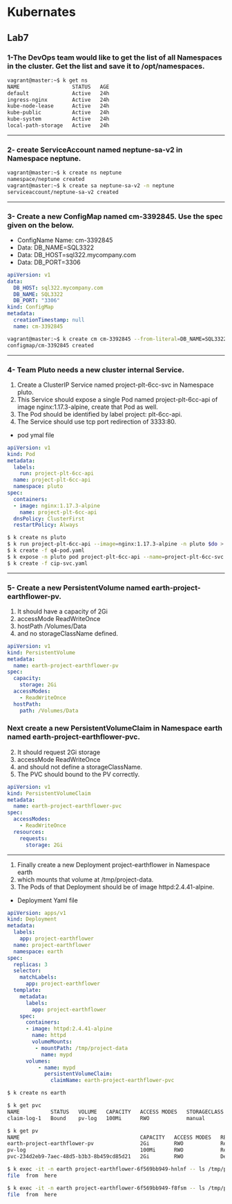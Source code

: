 # Kubernates
## Lab7

### 1-The DevOps team would like to get the list of all Namespaces in the cluster. Get the list and save it to /opt/namespaces.
```bash
vagrant@master:~$ k get ns
NAME                 STATUS   AGE
default              Active   24h
ingress-nginx        Active   24h
kube-node-lease      Active   24h
kube-public          Active   24h
kube-system          Active   24h
local-path-storage   Active   24h
```
---
###	2- create  ServiceAccount named neptune-sa-v2 in Namespace neptune.
```bash
vagrant@master:~$ k create ns neptune
namespace/neptune created
vagrant@master:~$ k create sa neptune-sa-v2 -n neptune 
serviceaccount/neptune-sa-v2 created
```
---
###	3- Create a new ConfigMap named cm-3392845. Use the spec given on the below.
- ConfigName Name: cm-3392845
- Data: DB_NAME=SQL3322
- Data: DB_HOST=sql322.mycompany.com
- Data: DB_PORT=3306
```yaml
apiVersion: v1
data:
  DB_HOST: sql322.mycompany.com
  DB_NAME: SQL3322
  DB_PORT: "3306"
kind: ConfigMap
metadata:
  creationTimestamp: null
  name: cm-3392845
```
```bash
vagrant@master:~$ k create cm cm-3392845 --from-literal=DB_NAME=SQL3322 --from-literal=DB_HOST=sql322.mycompany.com --from-literal=DB_PORT=3306
configmap/cm-3392845 created
```
---
###	4-	Team Pluto needs a new cluster internal Service.
1. Create a ClusterIP Service named project-plt-6cc-svc in Namespace pluto.
2. This Service should expose a single Pod named project-plt-6cc-api of image nginx:1.17.3-alpine, create that Pod as well.
3. The Pod should be identified by label project: plt-6cc-api.
4. The Service should use tcp port redirection of 3333:80.

- pod ymal file
```yaml
apiVersion: v1
kind: Pod
metadata:
  labels:
    run: project-plt-6cc-api
  name: project-plt-6cc-api
  namespace: pluto
spec:
  containers:
  - image: nginx:1.17.3-alpine
    name: project-plt-6cc-api
  dnsPolicy: ClusterFirst
  restartPolicy: Always
```

```bash
$ k create ns pluto
$ k run project-plt-6cc-api --image=nginx:1.17.3-alpine -n pluto $do > day5-kuber/q4-pod.yaml
$ k create -f q4-pod.yaml
$ k expose -n pluto pod project-plt-6cc-api --name=project-plt-6cc-svc --port=3333 --target-port=80 --protocol=TCP $do > cip-svc.yaml
$ k create -f cip-svc.yaml
```
---
###	5- Create a new PersistentVolume named earth-project-earthflower-pv.
1. It should have a capacity of 2Gi
2. accessMode ReadWriteOnce
3. hostPath /Volumes/Data
4. and no storageClassName defined.

```yaml
apiVersion: v1
kind: PersistentVolume
metadata:
  name: earth-project-earthflower-pv
spec:
  capacity:
    storage: 2Gi
  accessModes:
    - ReadWriteOnce
  hostPath:
    path: /Volumes/Data
```

### Next create a new PersistentVolumeClaim in Namespace earth named earth-project-earthflower-pvc.
2. It should request 2Gi storage
3. accessMode ReadWriteOnce
4. and should not define a storageClassName.
5. The PVC should bound to the PV correctly.

```yaml
apiVersion: v1
kind: PersistentVolumeClaim
metadata:
  name: earth-project-earthflower-pvc
spec:
  accessModes:
    - ReadWriteOnce
  resources:
    requests:
      storage: 2Gi
```
---
1. Finally create a new Deployment project-earthflower in Namespace earth
2. which mounts that volume at /tmp/project-data.
3. The Pods of that Deployment should be of image httpd:2.4.41-alpine.

- Deployment Yaml file
```yaml
apiVersion: apps/v1
kind: Deployment
metadata:
  labels:
    app: project-earthflower
  name: project-earthflower
  namespace: earth
spec:
  replicas: 3
  selector:
    matchLabels:
      app: project-earthflower
  template:
    metadata:
      labels:
        app: project-earthflower
    spec:
      containers:
      - image: httpd:2.4.41-alpine
        name: httpd
        volumeMounts:
         - mountPath: /tmp/project-data
           name: mypd
      volumes:
          - name: mypd
            persistentVolumeClaim:
              claimName: earth-project-earthflower-pvc
```
```bash
$ k create ns earth
```
```bash
$ k get pvc
NAME          STATUS   VOLUME   CAPACITY   ACCESS MODES   STORAGECLASS   AGE
claim-log-1   Bound    pv-log   100Mi      RWO            manual         23h
```
```bash
$ k get pv
NAME                                       CAPACITY   ACCESS MODES   RECLAIM POLICY   STATUS      CLAIM                                 STORAGECLASS   REASON   AGE
earth-project-earthflower-pv               2Gi        RWO            Retain           Available                                                                 25m
pv-log                                     100Mi      RWO            Retain           Bound       default/claim-log-1                   manual                  23h
pvc-234d2eb9-7aec-48d5-b3b3-8b459cd85d21   2Gi        RWO            Delete           Bound       earth/earth-project-earthflower-pvc   local-path              13m
```
```bash
$ k exec -it -n earth project-earthflower-6f569bb949-hnlnf -- ls /tmp/project-data
file  from  here
```
```bash
$ k exec -it -n earth project-earthflower-6f569bb949-f8fsm -- ls /tmp/project-data
file  from  here
```